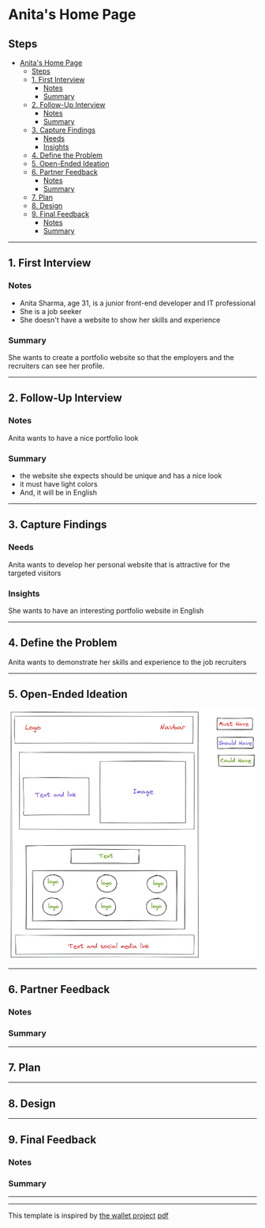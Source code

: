 # Anita's Home Page

<!-- introduce your interviewee -->

## Steps

- [Anita's Home Page](#anitas-home-page)
  - [Steps](#steps)
  - [1. First Interview](#1-first-interview)
    - [Notes](#notes)
    - [Summary](#summary)
  - [2. Follow-Up Interview](#2-follow-up-interview)
    - [Notes](#notes-1)
    - [Summary](#summary-1)
  - [3. Capture Findings](#3-capture-findings)
    - [Needs](#needs)
    - [Insights](#insights)
  - [4. Define the Problem](#4-define-the-problem)
  - [5. Open-Ended Ideation](#5-open-ended-ideation)
  - [6. Partner Feedback](#6-partner-feedback)
    - [Notes](#notes-2)
    - [Summary](#summary-2)
  - [7. Plan](#7-plan)
  - [8. Design](#8-design)
  - [9. Final Feedback](#9-final-feedback)
    - [Notes](#notes-3)
    - [Summary](#summary-3)

---

## 1. First Interview

<!--
  Take some time getting to know your partner and their ambitions. Ask questions about:

  - Their background (Professional, programming, personal)
  - Their ambitions (Professional, programming, personal)
  - Outside interests (For tying into a personal statement)
  - And much more ... listen to your partner and ask questions about what they tell you.

  The best way to do your interview is with a lot of `why?`.
  Try to always use their answer in your next question, this makes sure you understand what they said.

  Start your interview with one or two open-ended questions and follow up with a lot of `why?`, this gives your partner the chance to really explain themselves instead of just answering your questions. You might find that they even learn something about themselves!
-->

### Notes

<!-- Notes you took during the interview. -->

- Anita Sharma, age 31, is a junior front-end developer and IT professional
- She is a job seeker
- She doesn't have a website to show her skills and experience

### Summary

She wants to create a portfolio website so that the employers and the recruiters
can see her profile.

<!-- Consolidate your notes into a few sentences. Do your best to express what your partner was trying to say, not what you learned from them. -->

---

## 2. Follow-Up Interview

<!--
  In this follow up interview you will present to your partner a summary of your first interview. You will do your best effort to understand, rephrase, and communicate your partners needs back to them. Take this chance to listen for their feedback on how well you understand their situation. Update your notes accordingly
-->

### Notes

Anita wants to have a nice portfolio look

### Summary

- the website she expects should be unique and has a nice look
- it must have light colors
- And, it will be in English

---

## 3. Capture Findings

<!-- Take some time to consolidate & summarize what you learned in the previous two interviews. -->

### Needs

<!-- What exactly does your partner need from their home page? Are they looking for collaborators? A job?Learning opportunities? Or something you never expected? -->

Anita wants to develop her personal website that is attractive for the targeted
visitors

### Insights

She wants to have an interesting portfolio website in English

<!-- New learnings about your partner to use in your design -->

---

## 4. Define the Problem

<!--
  In your own words describe:

  - Why does your partner need this home page?
  - How do they want to be represented?
  - Who do they want to visit their page?
  - What do they want different visitors to see them?

  A useful format:

  - _partner's name_ needs a way to _?_.
    - Unexpectedly, in their world, _?_.
-->

Anita wants to demonstrate her skills and experience to the job recruiters

---

## 5. Open-Ended Ideation

<!--
  Sketch up a few wireframes for your partner's home page with no regard for your their programming ability, time constraints, technical constraints, or any other practical considerations.
  How are the designs different? How does each one serve your partner differently?
-->

![Anita homepage](../public/design-anita.png)

---

## 6. Partner Feedback

<!-- Discuss your ideas with your partner. lots of `why?`. -->

### Notes

### Summary

---

## 7. Plan

<!-- With your partner, come up with a Backlog and Wireframe for their Home page -->

---

## 8. Design

<!-- Propose an Atomic Design for your partner's home page. This could include a color palate, button designs, icons, ... -->

---

## 9. Final Feedback

<!--
  The Design Process is never finished!

  After you've finished the Plan & Design ask your partner for feedback. In a professional setting this would be the beginning of a whole new development cycle.
-->

### Notes

### Summary

---

---

This template is inspired by
[the wallet project](https://dschool-old.stanford.edu/sandbox/groups/designresources/wiki/4dbb2/attachments/e1005/TheWalletProjectB%26W2012.pdf?sessionID=8af88fee76ecd1fb7879c915073461486c425622)
[pdf](https://hci.stanford.edu/dschool/resources/wallet/Wallet%20Facilitators%20Guide.pdf)
